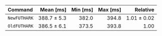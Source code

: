 | Command | Mean [ms] | Min [ms] | Max [ms] | Relative |
|:---|---:|---:|---:|---:|
| `NewFUTHARK` | 388.7 ± 5.3 | 382.0 | 394.8 | 1.01 ± 0.02 |
| `OldFUTHARK` | 386.5 ± 6.1 | 373.5 | 393.8 | 1.00 |
